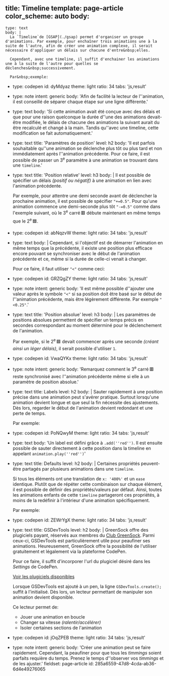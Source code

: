 title: Timeline
template: page-article
color_scheme: auto
body:
  -
    type: text
    body: |
      La `Timeline`de [GSAP](./gsap) permet d'organiser un groupe d'animations. Par exemple, pour enchaîner trois animations une à la suite de l'autre, afin de créer une animation complexe, il serait nécessaire d'appliquer un délais sur chacune d'entre&nbsp;elles. 
      
      Cependant, avec une timeline, il suffit d'enchainer les animations une à la suite de l'autre pour quelles se déclenches&nbsp;successivement.
      
      Par&nbsp;exemple:
  -
    type: codepen
    id: dyMdyaz
    theme: light
    ratio: 34
    tabs: 'js,result'
  -
    type: note
    intent: generic
    body: 'Afin de facilité la lecteur de l''animation, il est conseillé de séparer chaque étape sur une ligne&nbsp;différente.'
  -
    type: text
    body: 'Si cette animation avait été conçue avec des délais et que pour une raison quelconque la durée d''une des animations devait-être modifiée, le délais de chacune des animations la suivant aurait du être recalculé et changé à la main. Tandis qu''avec une timeline, cette modification se fait automatiquement.'
  -
    type: text
    title: 'Paramètres de position'
    level: h2
    body: 'Il est parfois souhaitable qu''une animation se déclenche plus tôt ou plus tard et non immédiatement après l''animation précédente. Pour ce faire, il est possible de passer un 3<sup>e</sup> paramètre à une animation se trouvant dans une `timeline`.'
  -
    type: text
    title: 'Position relative'
    level: h3
    body: |
      Il est possible de spécifier un délais _(positif ou négatif)_ à une animation en lien avec l'animation&nbsp;précédente. 
      
      Par exemple, pour attentre une demi seconde avant de déclencher la prochaine animation, il est possible de spécifier `"+=0.5"`. Pour qu'une animation commence une demi-seconde plus tôt `"-=0.5"` comme dans l'exemple&nbsp;suivant, où le 3<sup>e</sup> carré&thinsp;🟥 débute maintenant en même temps que le 2<sup>e</sup>&thinsp;🟦.
  -
    type: codepen
    id: abNqzvW
    theme: light
    ratio: 34
    tabs: 'js,result'
  -
    type: text
    body: |
      Cependant, si l'objectif est de démarrer l'animation en même temps que la précédente, il existe une position plus efficace encore pouvant se synchroniser avec le début de l'animation précédente et ce, même si la durée de celle-ci venait à&nbsp;changer.
      
      Pour ce faire, il faut utiliser `"<"` comme&nbsp;ceci:
  -
    type: codepen
    id: GRZQgZY
    theme: light
    ratio: 34
    tabs: 'js,result'
  -
    type: note
    intent: generic
    body: 'Il est même possible d''ajouter une valeur après le symbole `"<"` si sa position doit être basé sur le début de l''animation précédente, mais être légèrement différente. Par exemple&nbsp;`"<0.25"`.'
  -
    type: text
    title: 'Position absolue'
    level: h3
    body: |
      Les paramètres de positions absolues permettent de spécifier un temps précis en secondes correspondant au moment déterminé pour le déclenchement de&nbsp;l'animation.
      
      Par exemple, si le 2<sup>e</sup>&thinsp;🟦 devait commencer après une seconde _(créant ainsi un léger délais)_, il serait possible d'utiliser&nbsp;`1`.
  -
    type: codepen
    id: VwaQYKx
    theme: light
    ratio: 34
    tabs: 'js,result'
  -
    type: note
    intent: generic
    body: 'Remarquez comment le 3<sup>e</sup> carré&thinsp;🟥 reste synchronisé avec l''animation précédente même si elle à un paramètre de position&nbsp;absolue.'
  -
    type: text
    title: Labels
    level: h2
    body: |
      Sauter rapidement à une position précise dans une animation peut s'avérer pratique. Surtout lorsqu'une animation devient longue et que seul la fin nécessite des ajustements. Dès lors, regarder le début de l'animation devient redondant et une perte de&nbsp;temps.
      
      Par exemple:
  -
    type: codepen
    id: PoNQwyM
    theme: light
    ratio: 34
    tabs: 'js,result'
  -
    type: text
    body: 'Un label est défini grâce à `.add(''red'')`. Il est ensuite possible de sauter directement à cette position dans la timeline en appelant `animation.play(''red'')`'
  -
    type: text
    title: Defaults
    level: h2
    body: |
      Certaines propriétés peuvent-être partagés par plusieurs animations dans une&nbsp;`timeline`.
      
      Si tous les éléments ont une translation de `x: '400%'` et un `ease` identique. Plutôt que de répéter cette combinaison sur chaque élément, il est possible de définir des propriétés/valeurs par défaut. Ainsi, toutes les animations enfants de cette `timeline` partageront ces propriétés, à moins de la redéfinir à l'intérieur d'une animation&nbsp;spécifiquement. 
      
      Par&nbsp;exemple:
  -
    type: codepen
    id: ZEWrYgX
    theme: light
    ratio: 34
    tabs: 'js,result'
  -
    type: text
    title: GSDevTools
    level: h2
    body: |
      GreenSock offre des plugiciels payant, réservés aux membres du [Club GreenSock](https://greensock.com/club/). Parmi ceux-ci, GSDevTools est particulièrement utile pour peaufiner ses animations. Heureusement, GreenSock offre la possibilité de l'utiliser gratuitement et légalement via la plateforme&nbsp;CodePen.
      
      Pour ce faire, il suffit d'incorporer l'url du plugiciel désiré dans les _Settings_ de&nbsp;CodePen.
      
      [Voir les plugiciels&nbsp;disponibles](https://codepen.io/GreenSock/full/23d3979528b262cb07da37f6a7c7dd76)
      
      Lorsque GSDevTools est ajouté à un pen, la ligne `GSDevTools.create();` suffit à l'initialisé. Dès lors, un lecteur permettant de manipuler son animation devient&nbsp;disponible.
      
      Ce lecteur permet de:
      
      - Jouer une animation en&nbsp;boucle
      - Changer sa vitesse _(ralentir/accélérer)_
      - Isoler certaines sections de&nbsp;l'animation
  -
    type: codepen
    id: jOqZPEB
    theme: light
    ratio: 34
    tabs: 'js,result'
  -
    type: note
    intent: generic
    body: 'Créer une animation peut se faire rapidement. Cependant, la peaufiner pour que tous les _timmings_ soient parfaits requière du temps. Prenez le temps d''observer vos _timmings_ et de les&nbsp;ajuster.'
fieldset: page-article
id: 285a6559-47d8-4cda-ab36-6d4e49276065

